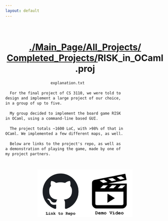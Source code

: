```yaml
---
layout: default
---
```

<h1 style = "text-align:center;white-space:pre-wrap;">
<a href = "./index.html">./Main_Page/</a><a href = "./all_projects.html">All_Projects/</a><br><a href = "./completed_projects.html">Completed_Projects/</a>RISK_in_OCaml.proj
</h1>


```
                    explanation.txt

  For the final project of CS 3110, we were told to
design and implement a large project of our choice, 
in a group of up to five. 

  My group decided to implement the board game RISK
in OCaml, using a command-line based GUI.

  The project totals ~1600 LoC, with >98% of that in
OCaml. We implemented a few different maps, as well.

  Below are links to the project's repo, as well as
a demonstration of playing the game, made by one of
my project partners. 
```

<h3 style = "text-align:center;white-space:pre-wrap;">
<a href = "https://github.com/rah379/RISK"  target="_blank" rel = "noopener noreferrer"><img src= "./assets/img/github_repo.jpeg" width = 150 height = 150></a><a href = "https://youtu.be/nBXjyttmT8E"  target="_blank" rel = "noopener noreferrer"><img src= "./assets/img/demo_icon.jpeg" width = 150 height = 150></a>
</h3>
